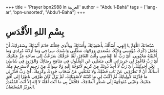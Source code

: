 +++
title = 'Prayer bpn2988 in العربية'
author = "Abdu'l-Bahá"
tags = ['lang-ar', 'bpn-unsorted', "Abdu'l-Bahá"]
+++
# بِسْمِ اللهِ الأَقْدَسِ
سُبْحانَكَ اللَّهُمَّ يا إِلهِي، أَسْأَلُكَ بِأَصْفِيَائِكَ وَأُمَنَائِكَ وَبِالَّذِي جَعَلْتَهُ خَاتَمَ أَنْبِيَائِكَ وسُفَرَائِكَ أَنْ تَجْعَلَ ذِكْرَكَ مُؤْنِسِي وَحُبَّكَ مَقْصَدِي وَوَجْهَكَ مَطْلَبِي وَاسْمَكَ سِراجِي وَما أَرَدْتَهُ مُرادِي وَما أَحْبَبْتَهُ مَحْبُوبِي. أَيْ رَبِّ أَنا العَاصِي وأَنْتَ الغَافِرُ، لَمَّا عَرَفْتُكَ سَرُعْتُ إِلى ساحَةِ عِزِّ عِنَايَتِكَ. أَيْ رَبِّ فَاغْفِرْ لِي جَرِيرَاتِي الَّتي مَنَعَتْنِي عَنِ السُّلُوكِ فِي مَنَاهِجِ رِضَائِكَ وَالوُرُودِ فِي شَاطِئِ بَحْرِ أَحَدِيَّتِكَ. أَيْ رَبِّ لا أَجِدُ دُونَكَ مِنْ كَرِيمٍ لأَتَوَجَّهَ إِلَيهِ وَلا سِواكَ مِنْ رَحِيمٍ لأَستَرحِمَ مِنْهُ. أَسأَلُكَ أَنْ لا تَطْرُدَنِي عَنْ بَابِ فَضْلِكَ وَلا تَمْنَعَنِي عَنْ سَحَابِ جُودِكَ وكَرَمِكَ. أَيْ رَبِّ قَدِّرْ لِي ما قَدَّرْتَهُ لأَولِيائِكَ ثُمَّ اكْتُبْ لِي ما كَتَبْتَهُ لأَصْفِيَائِكَ. لَمْ يَزَلْ كَانَ طَرْفِي ناظِرًا إِلى أُفُقِ عِنَايَتِكَ وَعَيْنِي مُتَوَجِّهَةً إِلَى شَطْرِ أَلْطافِكَ، فَافْعَلْ بِي ما أَنْتَ أَهْلُهُ لا إِلهَ إِلاّ أَنْتَ المُقْتَدِرُ العَزِيْزُ المُسْتَعَانُ.
